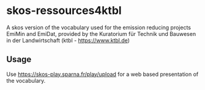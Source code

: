 # skos-ressources4ktbl
A skos version of the vocabulary used for the emission reducing projects EmiMin and EmiDat, provided by the Kuratorium für Technik und Bauwesen in der Landwirtschaft (ktbl - https://www.ktbl.de)
## Usage
Use https://skos-play.sparna.fr/play/upload for a web based presentation of the vocabulary.

